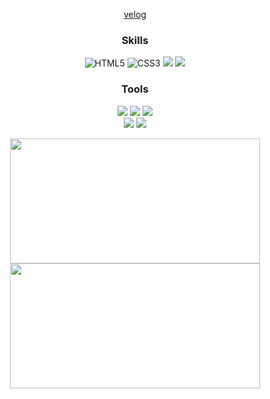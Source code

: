 <p align="center">
    <a href="https://velog.io/@nanafromjeju/posts">velog</a>
</p>

<h3 align="center">Skills</h3>

<p align="center">
  <img src="https://img.shields.io/badge/html5-%23E34F26.svg?style=for-the-badge&logo=html5&logoColor=white" alt="HTML5"/>
  <img src="https://img.shields.io/badge/css3-%231572B6.svg?style=for-the-badge&logo=css3&logoColor=white" alt="CSS3"/>
 <img src="https://img.shields.io/badge/javascript-F7DF1E?style=for-the-badge&logo=javascript&logoColor=white">
  <img src="https://img.shields.io/badge/React-61DAFB?style=for-the-badge&logo=React&logoColor=white">
</p>

<h3 align="center">Tools</h3>
<p align="center">
  <img src="https://img.shields.io/badge/adobeaftereffects-55AD9B?style=for-the-badge&logo=adobeaftereffects&logoColor=white">
  <img src="https://img.shields.io/badge/figma-F24E1E?style=for-the-badge&logo=figma&logoColor=white">
  <img src="https://img.shields.io/badge/final cut pro-9999FF?style=for-the-badge&logo=airplayvideo&logoColor=white"><br>
  <img src="https://img.shields.io/badge/adobephotoshop-31A8FF?style=for-the-badge&logo=adobephotoshop&logoColor=white">
  <img src="https://img.shields.io/badge/wordpress-21759B?style=for-the-badge&logo=wordpress&logoColor=white">
</p>

<p align="center">
  <img src="https://github-readme-stats.vercel.app/api/top-langs/?username=nanafromjeju&layout=compact&theme=tokyonight" width="400" height="200"><br>
  <img src="https://github-readme-stats.vercel.app/api?username=nanafromjeju&show_icons=true&theme=tokyonight" width="400" height="200">
</p>


